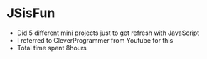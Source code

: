 # JSisFun
- Did 5 different mini projects just to get refresh with JavaScript 
- I referred to CleverProgrammer from Youtube for this
- Total time spent 8hours
